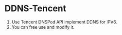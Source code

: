 # DDNS-Tencent
1. Use Tencent DNSPod API implement DDNS for IPV6.
2. You can free use and modify it.
